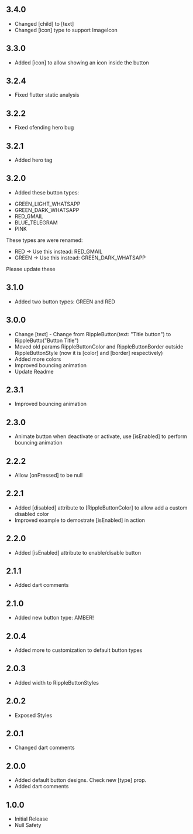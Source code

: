 ## 3.4.0
* Changed [child] to [text]
* Changed [icon] type to support ImageIcon

## 3.3.0
* Added [icon] to allow showing an icon inside the button

## 3.2.4
* Fixed flutter static analysis

## 3.2.2
* Fixed ofending hero bug

## 3.2.1
* Added hero tag

## 3.2.0
* Added these button types: 
- GREEN_LIGHT_WHATSAPP
- GREEN_DARK_WHATSAPP
- RED_GMAIL
- BLUE_TELEGRAM
- PINK

These types are were renamed:
- RED -> Use this instead: RED_GMAIL
- GREEN -> Use this instead: GREEN_DARK_WHATSAPP

Please update these

## 3.1.0
* Added two button types: GREEN and RED

## 3.0.0
* Change [text] - Change from RippleButton(text: "Title button") to RippleButto("Button Title")
* Moved old params RippleButtonColor and RippleButtonBorder outside RippleButtonStyle (now it is [color] and [border] respectively)
* Added more colors
* Improved bouncing animation
* Update Readme

## 2.3.1
* Improved bouncing animation

## 2.3.0
* Animate button when deactivate or activate, use [isEnabled] to perform bouncing animation

## 2.2.2
* Allow [onPressed] to be null

## 2.2.1
* Added [disabled] attribute to [RippleButtonColor] to allow add a custom disabled color
* Improved example to demostrate [isEnabled] in action

## 2.2.0
* Added [isEnabled] attribute to enable/disable button

## 2.1.1
* Added dart comments

## 2.1.0
* Added new button type: AMBER!

## 2.0.4
* Added more to customization to default button types

## 2.0.3
* Added width to RippleButtonStyles

## 2.0.2
* Exposed Styles

## 2.0.1
* Changed dart comments

## 2.0.0
* Added default button designs. Check new [type] prop.
* Added dart comments

## 1.0.0
* Initial Release
* Null Safety
